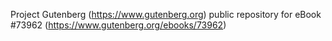 Project Gutenberg (https://www.gutenberg.org) public repository for eBook #73962 (https://www.gutenberg.org/ebooks/73962)
